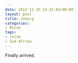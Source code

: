 ```yaml
---
date: 2012-12-26 14:42:03+00:00
layout: post
title: Joburg
categories:
- Reise
tags:
- reise
- Süd Afrika
---
```


Finally arrived.
